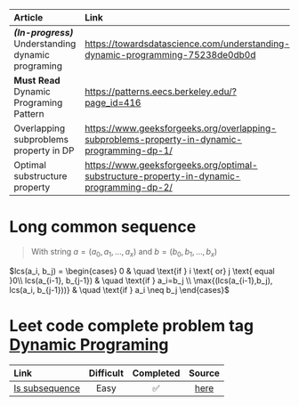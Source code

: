 |Article| Link|
|:--|:--|
|_**(In-progress)**_ Understanding dynamic programing|https://towardsdatascience.com/understanding-dynamic-programming-75238de0db0d|
|**Must Read** Dynamic Programing Pattern|https://patterns.eecs.berkeley.edu/?page_id=416|
|Overlapping subproblems property in DP|https://www.geeksforgeeks.org/overlapping-subproblems-property-in-dynamic-programming-dp-1/|
|Optimal substructure property|https://www.geeksforgeeks.org/optimal-substructure-property-in-dynamic-programming-dp-2/|


# Long common sequence
> With string $a = (a_0,a_1, \ldots, a_x)$ and $b= (b_0,b_1, \ldots, b_x)$

$lcs(a_i, b_j) =  
  \begin{cases}
 0 & \quad  \text{if } i \text{ or} j \text{ equal }0\\
  lcs(a_{i-1}, b_{j-1}) & \quad \text{if } a_i=b_j \\
  \max{(lcs(a_{i-1},b_j), lcs(a_i, b_{j-1}))} & \quad \text{if } a_i \neq b_j
  \end{cases}$

# Leet code complete problem tag [Dynamic Programing](https://leetcode.com/problemset/all/?page=2&topicSlugs=dynamic-programming)

|Link|Difficult| Completed| Source|
|:---|:---:|:---:|:---:|
|[Is subsequence](https://leetcode.com/problems/is-subsequence/)|Easy|:white_check_mark:|[here](https://github.com/tdnhduc/afflatus/blob/master/Book/CrackingTheIntervew/source_leetcode/IsSubSequence_easy.py)|
<!--stackedit_data:
eyJoaXN0b3J5IjpbLTc4NTYwMzczOSwxODUxNjQ4MDU2LC0xMD
M5MDg2NDI1LC0yMDk5NDMyMjgsLTE0NzQ4MjU3NiwxMzIwMzM0
NDA2LDE0MzEwMjU3NTNdfQ==
-->